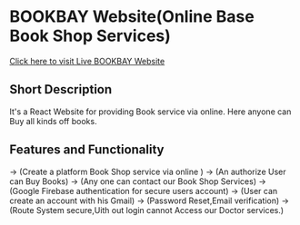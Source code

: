 # BOOKBAY Website(Online Base Book Shop Services)

[Click here to visit Live BOOKBAY Website](https://bookdelivery-80dd3.web.app/)
## Short Description
It's a React Website for providing Book service via online.
Here anyone can Buy all kinds off books.
## Features and Functionality
  -> (Create a platform Book Shop service via online )
  -> (An authorize User can Buy Books)
  -> (Any one can contact our Book Shop Services)
  -> (Google Firebase authentication for secure users account)
  -> (User can create an account with his Gmail)
  -> (Password Reset,Email verification)
  -> (Route System secure,Uith out login cannot Access our Doctor services.)
  

